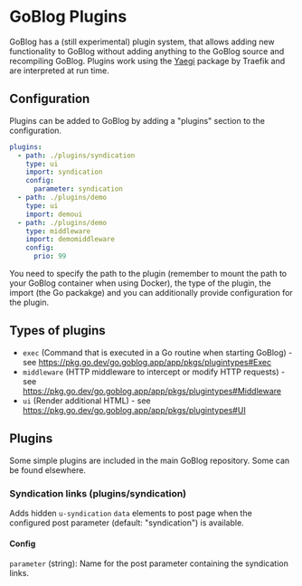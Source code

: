 # GoBlog Plugins

GoBlog has a (still experimental) plugin system, that allows adding new functionality to GoBlog without adding anything to the GoBlog source and recompiling GoBlog. Plugins work using the [Yaegi](https://github.com/traefik/yaegi) package by Traefik and are interpreted at run time.

## Configuration

Plugins can be added to GoBlog by adding a "plugins" section to the configuration.

```yaml
plugins:
  - path: ./plugins/syndication
    type: ui
    import: syndication
    config:
      parameter: syndication
  - path: ./plugins/demo
    type: ui
    import: demoui
  - path: ./plugins/demo
    type: middleware
    import: demomiddleware
    config:
      prio: 99
```

You need to specify the path to the plugin (remember to mount the path to your GoBlog container when using Docker), the type of the plugin, the import (the Go packakge) and you can additionally provide configuration for the plugin.

## Types of plugins

- `exec` (Command that is executed in a Go routine when starting GoBlog) - see https://pkg.go.dev/go.goblog.app/app/pkgs/plugintypes#Exec
- `middleware` (HTTP middleware to intercept or modify HTTP requests) - see https://pkg.go.dev/go.goblog.app/app/pkgs/plugintypes#Middleware
- `ui` (Render additional HTML) - see https://pkg.go.dev/go.goblog.app/app/pkgs/plugintypes#UI

## Plugins

Some simple plugins are included in the main GoBlog repository. Some can be found elsewhere.

### Syndication links (plugins/syndication)

Adds hidden `u-syndication` `data` elements to post page when the configured post parameter (default: "syndication") is available.

#### Config

`parameter` (string): Name for the post parameter containing the syndication links.